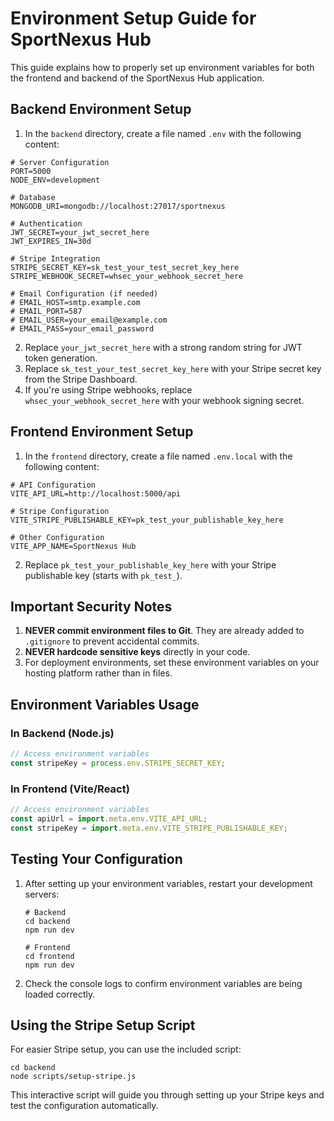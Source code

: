# Environment Setup Guide for SportNexus Hub

This guide explains how to properly set up environment variables for both the frontend and backend of the SportNexus Hub application.

## Backend Environment Setup

1. In the `backend` directory, create a file named `.env` with the following content:

```
# Server Configuration
PORT=5000
NODE_ENV=development

# Database
MONGODB_URI=mongodb://localhost:27017/sportnexus

# Authentication
JWT_SECRET=your_jwt_secret_here
JWT_EXPIRES_IN=30d

# Stripe Integration
STRIPE_SECRET_KEY=sk_test_your_test_secret_key_here
STRIPE_WEBHOOK_SECRET=whsec_your_webhook_secret_here

# Email Configuration (if needed)
# EMAIL_HOST=smtp.example.com
# EMAIL_PORT=587
# EMAIL_USER=your_email@example.com
# EMAIL_PASS=your_email_password
```

2. Replace `your_jwt_secret_here` with a strong random string for JWT token generation.
3. Replace `sk_test_your_test_secret_key_here` with your Stripe secret key from the Stripe Dashboard.
4. If you're using Stripe webhooks, replace `whsec_your_webhook_secret_here` with your webhook signing secret.

## Frontend Environment Setup

1. In the `frontend` directory, create a file named `.env.local` with the following content:

```
# API Configuration
VITE_API_URL=http://localhost:5000/api

# Stripe Configuration
VITE_STRIPE_PUBLISHABLE_KEY=pk_test_your_publishable_key_here

# Other Configuration
VITE_APP_NAME=SportNexus Hub
```

2. Replace `pk_test_your_publishable_key_here` with your Stripe publishable key (starts with `pk_test_`).

## Important Security Notes

1. **NEVER commit environment files to Git**. They are already added to `.gitignore` to prevent accidental commits.
2. **NEVER hardcode sensitive keys** directly in your code.
3. For deployment environments, set these environment variables on your hosting platform rather than in files.

## Environment Variables Usage

### In Backend (Node.js)
```javascript
// Access environment variables
const stripeKey = process.env.STRIPE_SECRET_KEY;
```

### In Frontend (Vite/React)
```javascript
// Access environment variables
const apiUrl = import.meta.env.VITE_API_URL;
const stripeKey = import.meta.env.VITE_STRIPE_PUBLISHABLE_KEY;
```

## Testing Your Configuration

1. After setting up your environment variables, restart your development servers:
   ```
   # Backend
   cd backend
   npm run dev
   
   # Frontend
   cd frontend
   npm run dev
   ```

2. Check the console logs to confirm environment variables are being loaded correctly.

## Using the Stripe Setup Script

For easier Stripe setup, you can use the included script:

```
cd backend
node scripts/setup-stripe.js
```

This interactive script will guide you through setting up your Stripe keys and test the configuration automatically. 